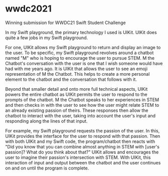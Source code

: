 # wwdc2021
Winning submission for WWDC21 Swift Student Challenge

In my Swift playground, the primary technology I used is UIKit. UIKit does quite a few jobs in my Swift playground. 

For one, UIKit allows my Swift playground to return and display an image to the user. To be specific, my Swift playground revolves around a chatbot named "M" who is hoping to encourage the user to pursue STEM. M the Chatbot's conversation with the user is one that I wish someone would have had with me years ago. It is UIKit that allows the user to see an emoji representation of M the Chatbot.  This helps to create a more personal element to the chatbot and the conversation that follows with it. 

Beyond that smaller detail and onto more full technical aspects, UIKit powers the entire chatbot as UIKit permits the user to respond to the prompts of the chatbot. M the Chatbot speaks to her experiences in STEM and then checks in with the user to see how the user might relate STEM to an already existing passion of theirs. These responses then allow the chatbot to interact with the user, taking into account the user's input and responding along the lines of that input.

For example, my Swift playground requests the passion of the user. In this, UIKit provides the interface for the user to respond with that passion. Then with both UIKit and my Swift code, the program/chatbot then reacts with "Did you know that you can combine almost anything in STEM with [user's passion]? What do you think about that?" UIKit allows and encourages the user to imagine their passion's intersection with STEM.
With UIKit, this interaction of input and output between the chatbot and the user continues on and on until the program is complete.
